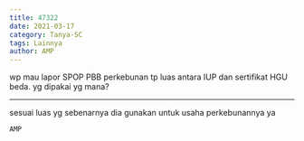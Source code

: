 ```yaml
---
title: 47322
date: 2021-03-17
category: Tanya-SC
tags: Lainnya
author: AMP
---
```


wp mau lapor SPOP PBB perkebunan tp luas antara IUP dan sertifikat HGU beda. yg dipakai yg mana?

---

sesuai luas yg sebenarnya dia gunakan untuk usaha perkebunannya ya

`AMP`
